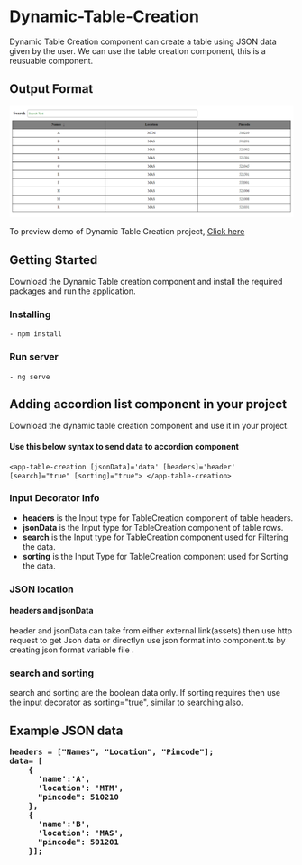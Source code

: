# Dynamic-Table-Creation

Dynamic Table Creation component can create a table using JSON data given by the user.
We can use the table creation component, this is a reusuable component.

## Output Format

 <p align='center'><img src="https://github.com/SairamPotta/dynamic-table-creation/blob/master/Images/dynamic%20table.png"></p>
 

 To preview demo of Dynamic Table Creation project, [Click here](https://angular-aqccfs.stackblitz.io/)
 
 

## Getting Started
Download the Dynamic Table creation component and install the required packages and run the application.


### Installing
    - npm install

### Run server
    - ng serve

## Adding accordion list component in your project
Download the dynamic table creation component and use it in your project.



####  Use this below syntax to send data to accordion component
    <app-table-creation [jsonData]='data' [headers]='header' [search]="true" [sorting]="true"> </app-table-creation>

### Input Decorator Info
- <b>headers</b> is the Input type for TableCreation component of table headers.
- <b>jsonData</b> is the Input type for TableCreation component of table rows.
- <b>search</b> is the Input type for TableCreation component used for Filtering the data.
- <b>sorting</b> is the Input Type for TableCreation component used for Sorting the data.

   
### JSON location

#### headers and jsonData
  header and jsonData can take from either external link(assets) then use http request to get Json data or directlyn use json format into component.ts by creating json format variable file  .

### search and sorting
  search and sorting are the boolean data only. If sorting requires then use the input decorator as sorting="true", similar to searching also.

## Example JSON data
<pre>
<b>headers = ["Names", "Location", "Pincode"];</b>
<b>data= [
    {
      'name':'A',
      'location': 'MTM',
      "pincode": 510210
    },
    {
      'name':'B',
      'location': 'MAS',
      "pincode": 501201
    }];
 </b>
</pre>
